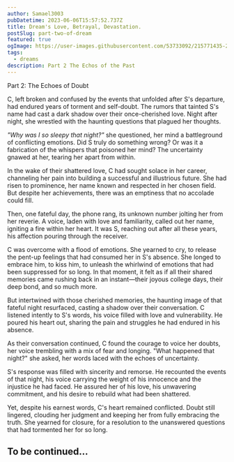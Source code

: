 ```yaml
---
author: Samael3003
pubDatetime: 2023-06-06T15:57:52.737Z
title: Dream's Love, Betrayal, Devastation.
postSlug: part-two-of-dream
featured: true
ogImage: https://user-images.githubusercontent.com/53733092/215771435-25408246-2309-4f8b-a781-1f3d93bdf0ec.png
tags:
  - dreams
description: Part 2 The Echos of the Past
---
```


Part 2: The Echoes of Doubt

C, left broken and confused by the events that unfolded after S's departure, had endured years of torment and self-doubt. The rumors that tainted S's name had cast a dark shadow over their once-cherished love. Night after night, she wrestled with the haunting questions that plagued her thoughts.

_"Why was I so sleepy that night?"_ she questioned, her mind a battleground of conflicting emotions. Did S truly do something wrong? Or was it a fabrication of the whispers that poisoned her mind? The uncertainty gnawed at her, tearing her apart from within.

In the wake of their shattered love, C had sought solace in her career, channeling her pain into building a successful and illustrious future. She had risen to prominence, her name known and respected in her chosen field. But despite her achievements, there was an emptiness that no accolade could fill.

Then, one fateful day, the phone rang, its unknown number jolting her from her reverie. A voice, laden with love and familiarity, called out her name, igniting a fire within her heart. It was S, reaching out after all these years, his affection pouring through the receiver.

C was overcome with a flood of emotions. She yearned to cry, to release the pent-up feelings that had consumed her in S's absence. She longed to embrace him, to kiss him, to unleash the whirlwind of emotions that had been suppressed for so long. In that moment, it felt as if all their shared memories came rushing back in an instant—their joyous college days, their deep bond, and so much more.

But intertwined with those cherished memories, the haunting image of that fateful night resurfaced, casting a shadow over their conversation. C listened intently to S's words, his voice filled with love and vulnerability. He poured his heart out, sharing the pain and struggles he had endured in his absence.

As their conversation continued, C found the courage to voice her doubts, her voice trembling with a mix of fear and longing. "What happened that night?" she asked, her words laced with the echoes of uncertainty.

S's response was filled with sincerity and remorse. He recounted the events of that night, his voice carrying the weight of his innocence and the injustice he had faced. He assured her of his love, his unwavering commitment, and his desire to rebuild what had been shattered.

Yet, despite his earnest words, C's heart remained conflicted. Doubt still lingered, clouding her judgment and keeping her from fully embracing the truth. She yearned for closure, for a resolution to the unanswered questions that had tormented her for so long.

## To be continued...

